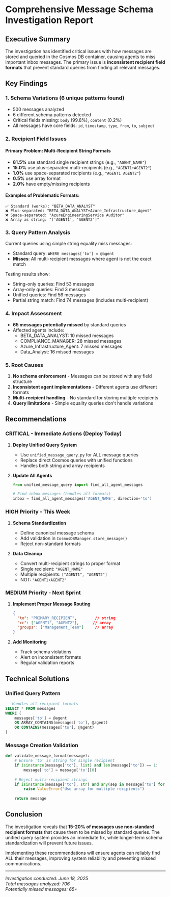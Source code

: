 # Comprehensive Message Schema Investigation Report

## Executive Summary

The investigation has identified critical issues with how messages are stored and queried in the Cosmos DB container, causing agents to miss important inbox messages. The primary issue is **inconsistent recipient field formats** that prevent standard queries from finding all relevant messages.

## Key Findings

### 1. Schema Variations (6 unique patterns found)
- 500 messages analyzed
- 6 different schema patterns detected
- Critical fields missing: `body` (99.8%), `content` (0.2%)
- All messages have core fields: `id`, `timestamp`, `type`, `from`, `to`, `subject`

### 2. Recipient Field Issues

#### Primary Problem: Multi-Recipient String Formats
- **81.5%** use standard single recipient strings (e.g., `"AGENT_NAME"`)
- **15.0%** use plus-separated multi-recipients (e.g., `"AGENT1+AGENT2"`)
- **1.0%** use space-separated recipients (e.g., `"AGENT1 AGENT2"`)
- **0.5%** use array format
- **2.0%** have empty/missing recipients

#### Examples of Problematic Formats:
```
✅ Standard (works): "BETA_DATA_ANALYST"
❌ Plus-separated: "BETA_DATA_ANALYST+Azure_Infrastructure_Agent"
❌ Space-separated: "AzureEngineeringService Auditor"
❌ Array as string: "['AGENT1', 'AGENT2']"
```

### 3. Query Pattern Analysis

Current queries using simple string equality miss messages:
- Standard query: `WHERE messages['to'] = @agent`
- **Misses**: All multi-recipient messages where agent is not the exact match

Testing results show:
- String-only queries: Find 53 messages
- Array-only queries: Find 3 messages
- Unified queries: Find 56 messages
- Partial string match: Find 74 messages (includes multi-recipient)

### 4. Impact Assessment

- **65 messages potentially missed** by standard queries
- Affected agents include:
  - BETA_DATA_ANALYST: 10 missed messages
  - COMPLIANCE_MANAGER: 28 missed messages
  - Azure_Infrastructure_Agent: 7 missed messages
  - Data_Analyst: 16 missed messages

### 5. Root Causes

1. **No schema enforcement** - Messages can be stored with any field structure
2. **Inconsistent agent implementations** - Different agents use different formats
3. **Multi-recipient handling** - No standard for storing multiple recipients
4. **Query limitations** - Simple equality queries don't handle variations

## Recommendations

### CRITICAL - Immediate Actions (Deploy Today)

1. **Deploy Unified Query System**
   - Use `unified_message_query.py` for ALL message queries
   - Replace direct Cosmos queries with unified functions
   - Handles both string and array recipients

2. **Update All Agents**
   ```python
   from unified_message_query import find_all_agent_messages
   
   # Find inbox messages (handles all formats)
   inbox = find_all_agent_messages('AGENT_NAME', direction='to')
   ```

### HIGH Priority - This Week

1. **Schema Standardization**
   - Define canonical message schema
   - Add validation in `CosmosDBManager.store_message()`
   - Reject non-standard formats

2. **Data Cleanup**
   - Convert multi-recipient strings to proper format
   - Single recipient: `"AGENT_NAME"`
   - Multiple recipients: `["AGENT1", "AGENT2"]`
   - NOT: `"AGENT1+AGENT2"`

### MEDIUM Priority - Next Sprint

1. **Implement Proper Message Routing**
   ```json
   {
     "to": "PRIMARY_RECIPIENT",        // string
     "cc": ["AGENT1", "AGENT2"],      // array
     "groups": ["Management_Team"]     // array
   }
   ```

2. **Add Monitoring**
   - Track schema violations
   - Alert on inconsistent formats
   - Regular validation reports

## Technical Solutions

### Unified Query Pattern
```sql
-- Handles all recipient formats
SELECT * FROM messages 
WHERE (
    messages['to'] = @agent 
    OR ARRAY_CONTAINS(messages['to'], @agent)
    OR CONTAINS(messages['to'], @agent)
)
```

### Message Creation Validation
```python
def validate_message_format(message):
    # Ensure 'to' is string for single recipient
    if isinstance(message['to'], list) and len(message['to']) == 1:
        message['to'] = message['to'][0]
    
    # Reject multi-recipient strings
    if isinstance(message['to'], str) and any(sep in message['to'] for sep in ['+', ',', ';']):
        raise ValueError("Use array for multiple recipients")
    
    return message
```

## Conclusion

The investigation reveals that **15-20% of messages use non-standard recipient formats** that cause them to be missed by standard queries. The unified query system provides an immediate fix, while longer-term schema standardization will prevent future issues.

Implementing these recommendations will ensure agents can reliably find ALL their messages, improving system reliability and preventing missed communications.

---
*Investigation conducted: June 18, 2025*  
*Total messages analyzed: 706*  
*Potentially missed messages: 65+*